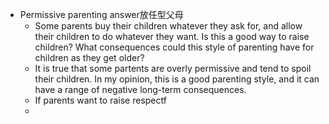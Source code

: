 - Permissive parenting answer放任型父母
	- Some parents buy their children whatever they ask for, and allow their children to do whatever they want. Is this a good way to raise children? What consequences could this style of parenting have for children as they get older?
	- It is true that some partents are overly permissive and tend to spoil their children. In my opinion, this is a good parenting style, and it can have a range of negative long-term consequences.
	- If parents want to raise respectf
	-